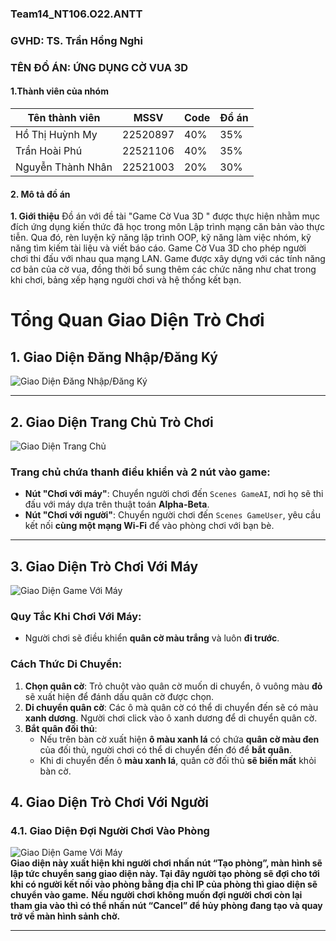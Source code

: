 ### Team14_NT106.O22.ANTT
### GVHD: TS. Trần Hồng Nghi
###      TÊN ĐỒ ÁN: ỨNG DỤNG CỜ VUA 3D
#### 1.Thành viên của nhóm
|  Tên thành viên  |   MSSV   |Code| Đồ án |
|------------------|----------|----|-------|
|Hồ Thị Huỳnh My   | 22520897 |40% |  35%  |
|Trần Hoài Phú     | 22521106 |40% |  35%  |
|Nguyễn Thành Nhân | 22521003 |20% |  30%  |


#### 2. Mô tả đồ án
**1.	Giới thiệu**
Đồ án với đề tài "Game Cờ Vua 3D " được thực hiện nhằm mục đích ứng dụng kiến thức đã học trong môn Lập trình mạng căn bản vào thực tiễn. Qua đó, rèn luyện kỹ năng lập trình OOP, kỹ năng làm việc nhóm, kỹ năng tìm kiếm tài liệu và viết báo cáo.
Game Cờ Vua 3D cho phép người chơi thi đấu với nhau qua mạng LAN. Game được xây dựng với các tính năng cơ bản của cờ vua, đồng thời bổ sung thêm các chức năng như chat trong khi chơi, bảng xếp hạng người chơi và hệ thống kết bạn.

# Tổng Quan Giao Diện Trò Chơi

## 1. Giao Diện Đăng Nhập/Đăng Ký  
![Giao Diện Đăng Nhập/Đăng Ký](https://github.com/user-attachments/assets/4721249e-1c48-487f-8050-a6836b529b06)  

---

## 2. Giao Diện Trang Chủ Trò Chơi  
![Giao Diện Trang Chủ](https://github.com/user-attachments/assets/80f9140f-a9b5-4581-beac-bb8d24b2c82d)  


### Trang chủ chứa thanh điều khiển và 2 nút vào game:
- **Nút "Chơi với máy"**: Chuyển người chơi đến `Scenes GameAI`, nơi họ sẽ thi đấu với máy dựa trên thuật toán **Alpha-Beta**.
- **Nút "Chơi với người"**: Chuyển người chơi đến `Scenes GameUser`, yêu cầu kết nối **cùng một mạng Wi-Fi** để vào phòng chơi với bạn bè.

---

## 3. Giao Diện Trò Chơi Với Máy  
![Giao Diện Game Với Máy](https://github.com/user-attachments/assets/589df303-30ef-46f6-b978-e6d0349b1a71)  


### **Quy Tắc Khi Chơi Với Máy:**
- Người chơi sẽ điều khiển **quân cờ màu trắng** và luôn **đi trước**.  

### **Cách Thức Di Chuyển:**
1. **Chọn quân cờ**: Trỏ chuột vào quân cờ muốn di chuyển, ô vuông màu **đỏ** sẽ xuất hiện để đánh dấu quân cờ được chọn.
2. **Di chuyển quân cờ**: Các ô mà quân cờ có thể di chuyển đến sẽ có màu **xanh dương**. Người chơi click vào ô xanh dương để di chuyển quân cờ.
3. **Bắt quân đối thủ**:
   - Nếu trên bàn cờ xuất hiện **ô màu xanh lá** có chứa **quân cờ màu đen** của đối thủ, người chơi có thể di chuyển đến đó để **bắt quân**.
   - Khi di chuyển đến ô **màu xanh lá**, quân cờ đối thủ **sẽ biến mất** khỏi bàn cờ.
  
## 4. Giao Diện Trò Chơi Với Người  
### 4.1. Giao Diện Đợi Người Chơi Vào Phòng
![Giao Diện Game Với Máy](https://github.com/user-attachments/assets/de62fb8b-2017-4970-937f-a191ecc6f212)  
**Giao diện này xuất hiện khi người chơi nhấn nút “Tạo phòng”, màn hình sẽ lập tức chuyển sang giao diện này. Tại đây người tạo phòng sẽ đợi cho tới khi có người kết nối vào phòng bằng địa chỉ IP của phòng thì giao diện sẽ chuyển vào game.**
**Nếu người chơi không muốn đợi người chơi còn lại tham gia vào thì có thể nhấn nút “Cancel” để hủy phòng đang tạo và quay trở về màn hình sảnh chờ.**



---


